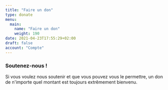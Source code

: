 ```yaml
---
title: "Faire un don"
type: donate
menu:
  main:
    name: "Faire un don"
    weight: 190
date: 2021-04-23T17:55:29+02:00
draft: false
account: "Compte"
---
```


### Soutenez-nous ! ###

Si vous voulez nous soutenir et que vous pouvez vous le permettre, un don de n'importe quel montant est toujours extrêmement bienvenu.

